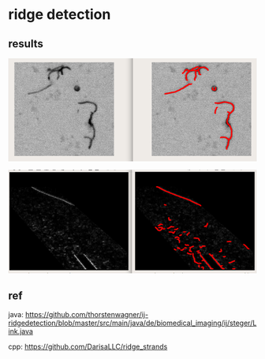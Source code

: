 # ridge detection



## results

![1705044676081](image/README/1705044676081.png)

![1705044602932](image/README/1705044602932.png)

## ref

java: https://github.com/thorstenwagner/ij-ridgedetection/blob/master/src/main/java/de/biomedical_imaging/ij/steger/Link.java

cpp: https://github.com/DarisaLLC/ridge_strands
